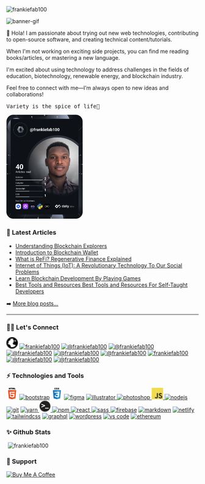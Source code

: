 <p align="left"> <img src="https://komarev.com/ghpvc/?username=frankiefab100&label=Profile%20views&color=0e75b6&style=flat" alt="frankiefab100" /> </p>

![banner-gif](https://github.com/user-attachments/assets/0bba2330-4c77-41dd-a1a3-4799093efb09)


👋 Hola! I am passionate about trying out new web technologies, contributing to open-source software, and creating technical content/tutorials. 

When I'm not working on exciting side projects, you can find me reading books/articles, or mastering a new language.

I'm excited about using technology to address challenges in the fields of education, biotechnology, renewable energy, and blockchain industry.

Feel free to connect with me—I’m always open to new ideas and collaborations!

<samp>Variety is the spice of life💯</samp>

<a href="https://app.daily.dev/frankiefab100"><img src="https://github.com/frankiefab100/frankiefab100/blob/main/devcard.svg" width="200" alt="Franklin Ohaegbulam's Dev Card"/></a>

### 📒 Latest Articles

<!-- BLOG-POST-LIST:START -->
- [Understanding Blockchain Explorers](https://dev.to/frankiefab100/understanding-blockchain-explorers-5dkj)
- [Introduction to Blockchain Wallet](https://dev.to/frankiefab100/introduction-to-blockchain-wallet-22ip)
- [What is ReFi? Regenerative Finance Explained](https://dev.to/frankiefab100/what-is-refi-regenerative-finance-explained-4d1l)
- [Internet of Things &lpar;IoT&rpar;: A Revolutionary Technology To Our Social Problems](https://dev.to/frankiefab100/internet-of-things-iot-a-revolutionary-technology-to-our-social-problems-3c3p)
- [Learn Blockchain Development By Playing Games](https://dev.to/frankiefab100/learn-blockchain-development-by-playing-games-392)
- [Best Tools and Resources Best Tools and Resources For Self-Taught Developers](https://dev.to/frankiefab100/best-tools-and-resources-best-tools-and-resources-for-self-taught-developers-52mf)
<!-- BLOG-POST-LIST:END -->

➡️ [More blog posts...](https://frankiefab.hashnode.dev)

---

<h3 align="left">🤝🏻 Let's Connect</h3>
<p align="left">
 <a href="https://frankiefab.netlify.app" target="_blank"><img  src="https://raw.githubusercontent.com/iconic/open-iconic/master/svg/globe.svg" alt="frankiefab100 personal website" height="30" width="30" /></a>
<a href="https://twitter.com/frankiefab100" target="blank"><img  src="https://cdn.jsdelivr.net/npm/simple-icons@3.0.1/icons/twitter.svg" alt="frankiefab100" height="30" width="30" /></a>
<a href="https://linkedin.com/in/frankiefab100" target="blank"><img  src="https://cdn.jsdelivr.net/npm/simple-icons@3.0.1/icons/linkedin.svg" alt="@frankiefab100" height="30" width="30" /></a>
 <a href="https://dev.to/frankiefab100" target="blank"><img  src="https://cdn.jsdelivr.net/npm/simple-icons@3.0.1/icons/dev-dot-to.svg" alt="@frankiefab100" height="30" width="30" /></a>
 <a href="https://codepen.io/frankiefab100" target="blank"><img  src="https://cdn.jsdelivr.net/npm/simple-icons@3.0.1/icons/codepen.svg" alt="@frankiefab100" height="30" width="30" /></a>
<a href="https://instagram.com/frankiefab100" target="blank"><img  src="https://cdn.jsdelivr.net/npm/simple-icons@3.0.1/icons/instagram.svg" alt="@frankiefab100" height="30" width="30" /></a>
 <a href="https://facebook.com/frankiefab100" target="blank"><img  src="https://cdn.jsdelivr.net/npm/simple-icons@3.0.1/icons/facebook.svg" alt="@frankiefab100" height="30" width="30" /></a>
<a href="https://dribbble.com/frankiefab100" target="blank"><img  src="https://cdn.jsdelivr.net/npm/simple-icons@3.0.1/icons/dribbble.svg" alt="frankiefab100" height="30" width="30" /></a>
<a href="https://www.behance.net/frankiefab100" target="blank"><img  src="https://cdn.jsdelivr.net/npm/simple-icons@3.0.1/icons/behance.svg" alt="@frankiefab100" height="30" width="30" /></a>
<a href="https://medium.com/@frankiefab100" target="blank"><img  src="https://cdn.jsdelivr.net/npm/simple-icons@3.0.1/icons/medium.svg" alt="@frankiefab100" height="30" width="30" /></a>
</p>

<h3 align="left">⚡ Technologies and Tools</h3>
<p align="left"> <a href="https://developer.mozilla.org/en-US/docs/Learn/Getting_started_with_the_web/HTML_basics" target="_blank"> <img src="https://raw.githubusercontent.com/github/explore/80688e429a7d4ef2fca1e82350fe8e3517d3494d/topics/html/html.png" alt="html5" width="30" height="30"/></a> <a href="https://getbootstrap.com" target="_blank"> <img src="https://www.vectorlogo.zone/logos/getbootstrap/getbootstrap-icon.svg" alt="bootstrap" width="30" height="30"/></a>  <a href="https://developer.mozilla.org/en-US/docs/Web/CSS" target="_blank"><img src="https://raw.githubusercontent.com/github/explore/80688e429a7d4ef2fca1e82350fe8e3517d3494d/topics/css/css.png" alt="css3" width="30" height="30"/></a> <a href="https://www.figma.com/" target="_blank"> <img src="https://www.vectorlogo.zone/logos/figma/figma-icon.svg" alt="figma" width="30" height="30" /></a> <a href="https://www.adobe.com/in/products/illustrator.html" target="_blank"> <img src="https://www.vectorlogo.zone/logos/adobe_illustrator/adobe_illustrator-icon.svg" alt="illustrator" width="30" height="30"/> </a>
 <a href="https://www.photoshop.com/en" target="_blank"> <img src="https://cdn.jsdelivr.net/gh/devicons/devicon/icons/photoshop/photoshop-plain.svg" alt="photoshop" width="30" height="30"/> </a>
 <a href="https://developer.mozilla.org/en-US/docs/Web/JavaScript" target="_blank"> <img src="https://raw.githubusercontent.com/github/explore/80688e429a7d4ef2fca1e82350fe8e3517d3494d/topics/javascript/javascript.png" alt="javascript" width="30" height="30"/> </a>
<a href="https://nodejs.org" target="_blank"> <img src="https://www.vectorlogo.zone/logos/nodejs/nodejs-icon.svg" alt="nodejs" width="30" height="30"/> </a>
<a href="https://git-scm.com/" target="_blank"> <img src="https://www.vectorlogo.zone/logos/git-scm/git-scm-icon.svg" alt="git" width="30" height="30"/></a>
 <a href="https://www.yarnpkg.com" target="_blank"> <img src="https://cdn.jsdelivr.net/gh/devicons/devicon/icons/yarn/yarn-original.svg" alt="yarn" width="30" height="30"/>
<a href="https://hyper.is" target="_blank"> <img src="https://raw.githubusercontent.com/github/explore/80688e429a7d4ef2fca1e82350fe8e3517d3494d/topics/terminal/terminal.png" alt="terminal" width="30" height="30"/> </a>  <a href="https://www.npmjs.com" target="_blank"> <img src="https://cdn.jsdelivr.net/gh/devicons/devicon/icons/npm/npm-original-wordmark.svg" alt="npm" width="30" height="30"/> </a>
 <a href="https://reactjs.org/" target="_blank"> <img src="https://www.vectorlogo.zone/logos/reactjs/reactjs-icon.svg" alt="react" width="30" height="30"/> </a> <a href="https://sass-lang.com" target="_blank"> <img src="https://www.vectorlogo.zone/logos/sass-lang/sass-lang-icon.svg" alt="sass" width="30" height="30"/> </a> 
 <a href="https://firebase.google.com/" target="_blank"><img src="https://www.vectorlogo.zone/logos/firebase/firebase-icon.svg" alt="firebase" width="30" height="30"/></a>
 <a href="https://www.markdownguide.org" target="_blank"><img src="https://upload.wikimedia.org/wikipedia/commons/thumb/4/48/Markdown-mark.svg/1200px-Markdown-mark.svg.png" alt="markdown" width="30" height="30"/></a>
 <a href="https://www.netlify.com" target="_blank"><img src="https://www.vectorlogo.zone/logos/netlify/netlify-icon.svg" alt="netlify" width="30" height="30"/></a>
 <a href="https://www.tailwindcss.com" target="_blank"><img src="https://www.vectorlogo.zone/logos/tailwindcss/tailwindcss-icon.svg" alt="tailwindcss" width="30" height="30"/></a>
 <a href="https://graphql.org" target="_blank"><img src="https://www.vectorlogo.zone/logos/graphql/graphql-icon.svg" alt="graphql" width="30" height="30"/></a>
 <a href="https://wordpress.org" target="_blank"><img src="https://www.vectorlogo.zone/logos/wordpress/wordpress-icon.svg" alt="wordpress" width="30" height="30"/></a> <a href="https://code.visualstudio.com" target="_blank"><img src="https://www.vectorlogo.zone/logos/visualstudio_code/visualstudio_code-icon.svg" alt="vs code" width="30" height="30"/></a>
  <a href="https://ethereum.org" target="_blank"><img src="https://www.vectorlogo.zone/logos/ethereum/ethereum-icon.svg" alt="ethereum" width="30" height="30"/></a>
</p>

<h3 align="left">✨ Github Stats</h3>
<p>&nbsp;<img src="https://github-readme-stats.vercel.app/api?username=frankiefab100&show_icons=true" alt="frankiefab100" /></p>

<h3 align="left">🌱 Support</h3>
<a href="https://www.buymeacoffee.com/frankiefab100" target="_blank"><img src="https://cdn.buymeacoffee.com/buttons/default-orange.png" alt="Buy Me A Coffee" height="41" width="174"></a>
